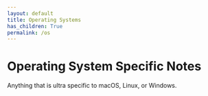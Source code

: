 ```yaml
---
layout: default
title: Operating Systems
has_children: True
permalink: /os
---
```


# Operating System Specific Notes
Anything that is ultra specific to macOS, Linux, or Windows.
